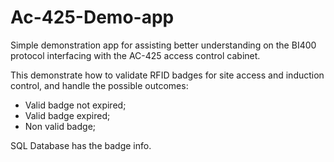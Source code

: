 # Ac-425-Demo-app

Simple demonstration app for assisting better understanding on the BI400 protocol interfacing with the AC-425 access control cabinet.

This demonstrate how to validate RFID badges for site access and induction control, and handle the possible outcomes:

- Valid badge not expired;
- Valid badge expired;
- Non valid badge;

SQL Database has the badge info.
